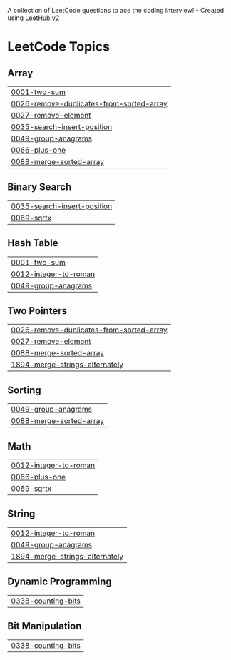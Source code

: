 A collection of LeetCode questions to ace the coding interview! - Created using [LeetHub v2](https://github.com/arunbhardwaj/LeetHub-2.0)
<!---LeetCode Topics Start-->
# LeetCode Topics
## Array
|  |
| ------- |
| [0001-two-sum](https://github.com/cookiepingyen/LeeCode_Practice/tree/master/0001-two-sum) |
| [0026-remove-duplicates-from-sorted-array](https://github.com/cookiepingyen/LeeCode_Practice/tree/master/0026-remove-duplicates-from-sorted-array) |
| [0027-remove-element](https://github.com/cookiepingyen/LeeCode_Practice/tree/master/0027-remove-element) |
| [0035-search-insert-position](https://github.com/cookiepingyen/LeeCode_Practice/tree/master/0035-search-insert-position) |
| [0049-group-anagrams](https://github.com/cookiepingyen/LeeCode_Practice/tree/master/0049-group-anagrams) |
| [0066-plus-one](https://github.com/cookiepingyen/LeeCode_Practice/tree/master/0066-plus-one) |
| [0088-merge-sorted-array](https://github.com/cookiepingyen/LeeCode_Practice/tree/master/0088-merge-sorted-array) |
## Binary Search
|  |
| ------- |
| [0035-search-insert-position](https://github.com/cookiepingyen/LeeCode_Practice/tree/master/0035-search-insert-position) |
| [0069-sqrtx](https://github.com/cookiepingyen/LeeCode_Practice/tree/master/0069-sqrtx) |
## Hash Table
|  |
| ------- |
| [0001-two-sum](https://github.com/cookiepingyen/LeeCode_Practice/tree/master/0001-two-sum) |
| [0012-integer-to-roman](https://github.com/cookiepingyen/LeeCode_Practice/tree/master/0012-integer-to-roman) |
| [0049-group-anagrams](https://github.com/cookiepingyen/LeeCode_Practice/tree/master/0049-group-anagrams) |
## Two Pointers
|  |
| ------- |
| [0026-remove-duplicates-from-sorted-array](https://github.com/cookiepingyen/LeeCode_Practice/tree/master/0026-remove-duplicates-from-sorted-array) |
| [0027-remove-element](https://github.com/cookiepingyen/LeeCode_Practice/tree/master/0027-remove-element) |
| [0088-merge-sorted-array](https://github.com/cookiepingyen/LeeCode_Practice/tree/master/0088-merge-sorted-array) |
| [1894-merge-strings-alternately](https://github.com/cookiepingyen/LeeCode_Practice/tree/master/1894-merge-strings-alternately) |
## Sorting
|  |
| ------- |
| [0049-group-anagrams](https://github.com/cookiepingyen/LeeCode_Practice/tree/master/0049-group-anagrams) |
| [0088-merge-sorted-array](https://github.com/cookiepingyen/LeeCode_Practice/tree/master/0088-merge-sorted-array) |
## Math
|  |
| ------- |
| [0012-integer-to-roman](https://github.com/cookiepingyen/LeeCode_Practice/tree/master/0012-integer-to-roman) |
| [0066-plus-one](https://github.com/cookiepingyen/LeeCode_Practice/tree/master/0066-plus-one) |
| [0069-sqrtx](https://github.com/cookiepingyen/LeeCode_Practice/tree/master/0069-sqrtx) |
## String
|  |
| ------- |
| [0012-integer-to-roman](https://github.com/cookiepingyen/LeeCode_Practice/tree/master/0012-integer-to-roman) |
| [0049-group-anagrams](https://github.com/cookiepingyen/LeeCode_Practice/tree/master/0049-group-anagrams) |
| [1894-merge-strings-alternately](https://github.com/cookiepingyen/LeeCode_Practice/tree/master/1894-merge-strings-alternately) |
## Dynamic Programming
|  |
| ------- |
| [0338-counting-bits](https://github.com/cookiepingyen/LeeCode_Practice/tree/master/0338-counting-bits) |
## Bit Manipulation
|  |
| ------- |
| [0338-counting-bits](https://github.com/cookiepingyen/LeeCode_Practice/tree/master/0338-counting-bits) |
<!---LeetCode Topics End-->